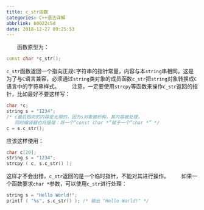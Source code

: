 ```yaml
---
title: c_str函数
categories: C++语法详解
abbrlink: b0022c5d
date: 2018-12-27 09:25:53
---
```

&emsp;&emsp;函数原型为：

``` cpp
const char *c_str();
```

`c_str`函数返回一个指向正规`C`字符串的指针常量，内容与本`string`串相同。这是为了与`C`语言兼容，必须通过`string`类对象的成员函数`c_str`把`string`对象转换成`C`语言中的字符串样式。
&emsp;&emsp;注意，一定要使用`strcpy`等函数来操作`c_str`返回的指针，比如最好不要这样写：

``` cpp
char *c;
string s = "1234";
/* c最后指向的内容是无用的，因为s对象被析构，其内容被处理，
   同时编译器也将报错：将一个“const char *”赋于一个“char *” */
c = s.c_str();
```

应该这样使用：

``` cpp
char c[20];
string s = "1234";
strcpy ( c, s.c_str() );
```

这样才不会出错，`c_str`返回的是一个临时指针，不能对其进行操作。
&emsp;&emsp;如果一个函数要求`char *`参数，可以使用`c_str`进行处理：

``` cpp
string s = "Hello World!";
printf ( "%s", s.c_str() ); /* 输出 "Hello World!" */
```